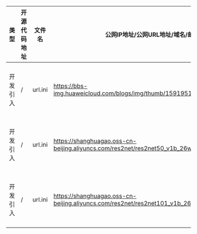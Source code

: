 | 类型     | 开源代码地址                                                       | 文件名                                          | 公网IP地址/公网URL地址/域名/邮箱地址 | 用途说明 |
|--------|--------------------------------------------------------------|----------------------------------------------|------------------------|----|
| 开发引入 | / | url.ini | https://bbs-img.huaweicloud.com/blogs/img/thumb/1591951315139_8989_1363.png | 下载测试图片 |
| 开发引入 | / | url.ini | https://shanghuagao.oss-cn-beijing.aliyuncs.com/res2net/res2net50_v1b_26w_4s-3cf99910.pth | 下载权重文件 |
| 开发引入 | / | url.ini | https://shanghuagao.oss-cn-beijing.aliyuncs.com/res2net/res2net101_v1b_26w_4s-0812c246.pth | 下载权重文件 |